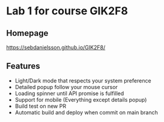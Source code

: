 # Lab 1 for course GIK2F8

## Homepage

<https://sebdanielsson.github.io/GIK2F8/>

## Features

* Light/Dark mode that respects your system preference
* Detailed popup follow your mouse cursor
* Loading spinner until API promise is fulfilled
* Support for mobile (Everything except details popup)
* Build test on new PR
* Automatic build and deploy when commit on main branch
